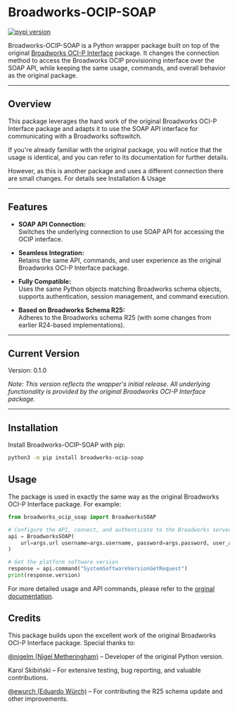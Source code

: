 # Broadworks-OCIP-SOAP

[![pypi version](https://img.shields.io/pypi/v/broadworks_ocip.svg)](https://pypi.python.org/pypi/broadworks_ocip-soap)

Broadworks-OCIP-SOAP is a Python wrapper package built on top of the original [Broadworks OCI-P Interface](https://github.com/nigelm/broadworks_ocip/) package. It changes the connection method to access the Broadworks OCIP provisioning interface over the SOAP API, while keeping the same usage, commands, and overall behavior as the original package.

---

## Overview

This package leverages the hard work of the original Broadworks OCI-P Interface package and adapts it to use the SOAP API interface for communicating with a Broadworks softswitch. 

If you're already familiar with the original package, you will notice that the usage is identical, and you can refer to its documentation for further details.

However, as this is another package and uses a different connection there are small changes. For details see Installation & Usage 

---

## Features

- **SOAP API Connection:**  
  Switches the underlying connection to use SOAP API for accessing the OCIP interface.

- **Seamless Integration:**  
  Retains the same API, commands, and user experience as the original Broadworks OCI-P Interface package.

- **Fully Compatible:**  
  Uses the same Python objects matching Broadworks schema objects, supports authentication, session management, and command execution.

- **Based on Broadworks Schema R25:**  
  Adheres to the Broadworks schema R25 (with some changes from earlier R24-based implementations).

---

## Current Version

Version: 0.1.0

*Note: This version reflects the wrapper's initial release. All underlying functionality is provided by the original Broadworks OCI-P Interface package.*

---

## Installation

Install Broadworks-OCIP-SOAP with pip:

```bash
python3 -m pip install broadworks-ocip-soap
```

## Usage

The package is used in exactly the same way as the original Broadworks OCI-P Interface package. For example:

```python
from broadworks_ocip_soap import BroadworksSOAP

# Configure the API, connect, and authenticate to the Broadworks server
api = BroadworksSOAP(
    url=args.url username=args.username, password=args.password, user_agent=args.user_agent
)

# Get the platform software version
response = api.command("SystemSoftwareVersionGetRequest")
print(response.version)
```

For more detailed usage and API commands, please refer to the [orginal documentation](https://nigelm.github.io/broadworks_ocip/).

## Credits

This package builds upon the excellent work of the original Broadworks OCI-P Interface package. Special thanks to:

[@nigelm (Nigel Metheringham)](https://github.com/nigelm/) – Developer of the original Python version.

Karol Skibiński – For extensive testing, bug reporting, and valuable contributions.

[@ewurch (Eduardo Würch)](https://github.com/ewurch) – For contributing the R25 schema update and other improvements.

